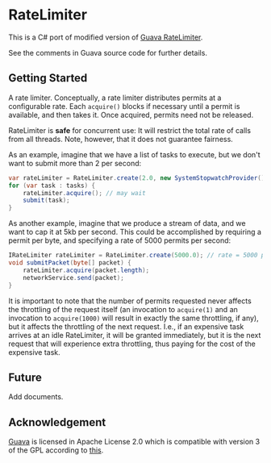 # RateLimiter #

This is a C# port of modified version of [Guava RateLimiter](https://github.com/google/guava/blob/master/guava/src/com/google/common/util/concurrent/SmoothRateLimiter.java).

See the comments in Guava source code for further details.

## Getting Started ##

A rate limiter. Conceptually, a rate limiter distributes permits at a configurable rate.
Each `acquire()` blocks if necessary until a permit is available, and then takes it.
Once acquired, permits need not be released.

RateLimiter is **safe** for concurrent use: It will restrict the total rate of calls from all threads.
Note, however, that it does not guarantee fairness.

As an example, imagine that we have a list of tasks to execute, but we don't want to submit more than 2 per second:

```csharp
var rateLimiter = RateLimiter.create(2.0, new SystemStopwatchProvider()); // rate is "2 permits per second"
for (var task : tasks) {
    rateLimiter.acquire(); // may wait
    submit(task);
}
```

As another example, imagine that we produce a stream of data, and we want to cap it at 5kb per second.
This could be accomplished by requiring a permit per byte, and specifying a rate of 5000 permits per second:

```csharp
IRateLimiter rateLimiter = RateLimiter.create(5000.0); // rate = 5000 permits per second
void submitPacket(byte[] packet) {
    rateLimiter.acquire(packet.length);
    networkService.send(packet);
}
```

It is important to note that the number of permits requested never affects the throttling of
the request itself (an invocation to `acquire(1)` and an invocation to `acquire(1000)` will
result in exactly the same throttling, if any), but it affects the throttling of the next request.
I.e., if an expensive task arrives at an idle RateLimiter, it will be granted immediately,
but it is the next request that will experience extra throttling, thus paying for the cost of the expensive task.

## Future ##

Add documents.

## Acknowledgement ##

[Guava](https://github.com/google/guava) is licensed in Apache License 2.0 which is compatible with version 3 of the GPL according to [this](https://apache.org/licenses/GPL-compatibility.html).

